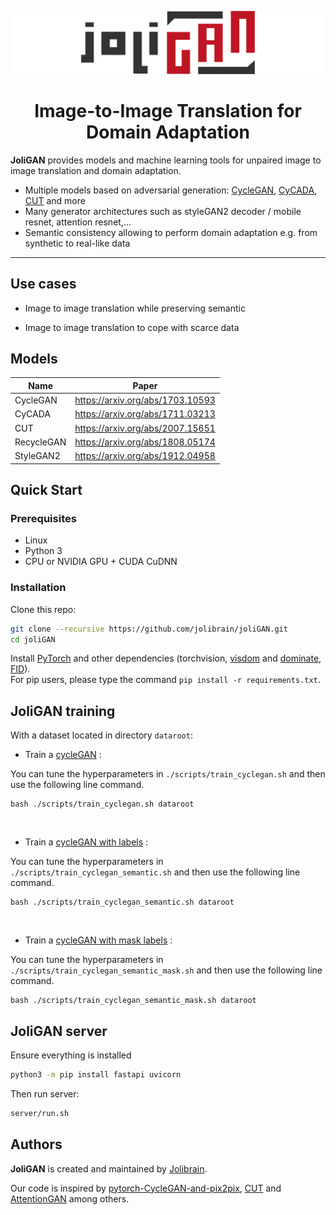 ![Logo](imgs/joligan.svg)

<h1 align="center">Image-to-Image Translation for Domain Adaptation</h1>

**JoliGAN** provides models and machine learning tools for unpaired image to image translation and domain adaptation.
- Multiple models based on adversarial generation: [CycleGAN](https://arxiv.org/abs/1703.10593), [CyCADA](https://arxiv.org/abs/1711.03213), [CUT](https://arxiv.org/abs/2007.15651) and more
- Many generator architectures such as styleGAN2 decoder / mobile resnet, attention resnet,...
- Semantic consistency allowing to perform domain adaptation e.g. from synthetic to real-like data

---

## Use cases

- Image to image translation while preserving semantic

<!-- _glasses 2 no glasses, explicative schemas, results_ -->

- Image to image translation to cope with scarce data

<!-- _eye gaze or another dataset, schemas, results_ -->

## Models

| Name | Paper |
| -- | -- |
| CycleGAN | https://arxiv.org/abs/1703.10593 | 
| CyCADA | https://arxiv.org/abs/1711.03213 |
| CUT | https://arxiv.org/abs/2007.15651 |
| RecycleGAN | https://arxiv.org/abs/1808.05174 |
| StyleGAN2 | https://arxiv.org/abs/1912.04958 |

## Quick Start

### Prerequisites

- Linux
- Python 3
- CPU or NVIDIA GPU + CUDA CuDNN

### Installation

Clone this repo:
```bash
git clone --recursive https://github.com/jolibrain/joliGAN.git
cd joliGAN
```

Install [PyTorch](http://pytorch.org) and other dependencies (torchvision, [visdom](https://github.com/facebookresearch/visdom) and [dominate](https://github.com/Knio/dominate), [FID](https://github.com/jolibrain/pytorch-fid)).  
For pip users, please type the command `pip install -r requirements.txt`.

## JoliGAN training

With a dataset located in directory `dataroot`:

- Train a [cycleGAN](docs/cyclegan.md) :
 
You can tune the hyperparameters in `./scripts/train_cyclegan.sh` and then use the following line command.
```
bash ./scripts/train_cyclegan.sh dataroot
```
<br>

- Train a [cycleGAN with labels](docs/cyclegan_semantic.md) :
 
You can tune the hyperparameters in `./scripts/train_cyclegan_semantic.sh` and then use the following line command.
```
bash ./scripts/train_cyclegan_semantic.sh dataroot
```
<br>

- Train a [cycleGAN with mask labels](docs/cyclegan_semantic_mask.md) :
 
You can tune the hyperparameters in `./scripts/train_cyclegan_semantic_mask.sh` and then use the following line command.
```
bash ./scripts/train_cyclegan_semantic_mask.sh dataroot
```

## JoliGAN server

Ensure everything is installed
```bash
python3 -m pip install fastapi uvicorn
```

Then run server:
```bash
server/run.sh
```

## Authors

**JoliGAN** is created and maintained by [Jolibrain](https://www.jolibrain.com/).

Our code is inspired by [pytorch-CycleGAN-and-pix2pix](https://github.com/junyanz/pytorch-CycleGAN-and-pix2pix), [CUT](https://github.com/taesungp/contrastive-unpaired-translation) and [AttentionGAN](https://github.com/Ha0Tang/AttentionGAN) among others.
